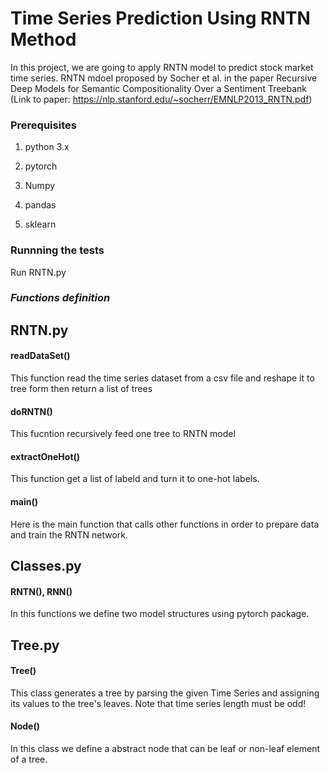 # Time Series Prediction Using RNTN Method #
In this project, we are going to apply RNTN model to predict stock market time series.
RNTN mdoel proposed by Socher et al. in the paper Recursive Deep Models for Semantic Compositionality Over a Sentiment Treebank 
(Link to paper: https://nlp.stanford.edu/~socherr/EMNLP2013_RNTN.pdf)

### Prerequisites ###

1. python 3.x

2. pytorch 
3. Numpy
4. pandas
5. sklearn

### Runnning the tests ###
Run RNTN.py


### ***Functions definition*** ###
## RNTN.py ##
#### readDataSet() ####
This function read the time series dataset from a csv file and reshape it to tree form then return a list of trees

#### doRNTN() ####
This fucntion recursively feed one tree to RNTN model

#### extractOneHot() ####
This function get a list of labeld and turn it to one-hot labels.

#### main() ####
Here is the main function that calls other functions in order to prepare data and train the RNTN network.




## Classes.py ##
#### RNTN(), RNN() ####
In this functions we define two model structures using pytorch package.


## Tree.py ##
#### Tree() ####
This class generates a tree by parsing the given Time Series and assigning its values to the tree's leaves.
Note that time series length must be odd! 

#### Node() ####
In this class we define a abstract node that can be leaf or non-leaf element of a tree.



















